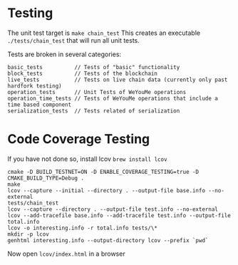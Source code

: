 # Testing

The unit test target is `make chain_test`
This creates an executable `./tests/chain_test` that will run all unit tests.

Tests are broken in several categories:
```
basic_tests          // Tests of "basic" functionality
block_tests          // Tests of the blockchain
live_tests           // Tests on live chain data (currently only past hardfork testing)
operation_tests      // Unit Tests of WeYouMe operations
operation_time_tests // Tests of WeYouMe operations that include a time based component
serialization_tests  // Tests related of serialization
```

# Code Coverage Testing

If you have not done so, install lcov `brew install lcov`

```
cmake -D BUILD_TESTNET=ON -D ENABLE_COVERAGE_TESTING=true -D CMAKE_BUILD_TYPE=Debug .
make
lcov --capture --initial --directory . --output-file base.info --no-external
tests/chain_test
lcov --capture --directory . --output-file test.info --no-external
lcov --add-tracefile base.info --add-tracefile test.info --output-file total.info
lcov -o interesting.info -r total.info tests/\*
mkdir -p lcov
genhtml interesting.info --output-directory lcov --prefix `pwd`
```

Now open `lcov/index.html` in a browser

